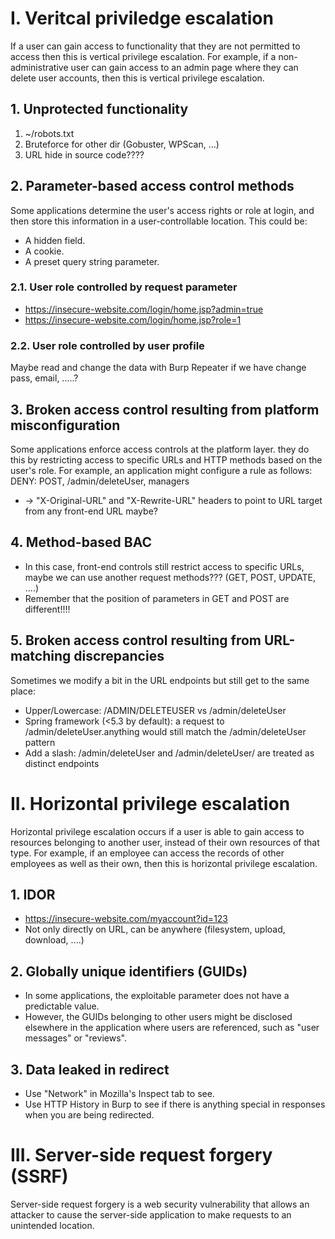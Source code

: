 # I. Veritcal priviledge escalation
If a user can gain access to functionality that they are not permitted to access then this is vertical privilege escalation. For example, if a non-administrative user can gain access to an admin page where they can delete user accounts, then this is vertical privilege escalation.

## 1. Unprotected functionality
1. ~/robots.txt
2. Bruteforce for other dir (Gobuster, WPScan, ...)
3. URL hide in source code????

## 2. Parameter-based access control methods
Some applications determine the user's access rights or role at login, and then store this information in a user-controllable location. This could be:
  - A hidden field.
  - A cookie.
  - A preset query string parameter.
### 2.1. User role controlled by request parameter
- https://insecure-website.com/login/home.jsp?admin=true
- https://insecure-website.com/login/home.jsp?role=1
### 2.2. User role controlled by user profile
Maybe read and change the data with Burp Repeater if we have change pass, email, .....?

## 3. Broken access control resulting from platform misconfiguration
Some applications enforce access controls at the platform layer. they do this by restricting access to specific URLs and HTTP methods based on the user's role.
For example, an application might configure a rule as follows: DENY: POST, /admin/deleteUser, managers
- -> "X-Original-URL" and "X-Rewrite-URL" headers to point to URL target from any front-end URL maybe?

## 4. Method-based BAC
- In this case, front-end controls still restrict access to specific URLs, maybe we can use another request methods??? (GET, POST, UPDATE, ....)
- Remember that the position of parameters in GET and POST are different!!!!

## 5. Broken access control resulting from URL-matching discrepancies
Sometimes we modify a bit in the URL endpoints but still get to the same place:
- Upper/Lowercase: /ADMIN/DELETEUSER vs /admin/deleteUser
- Spring framework (<5.3 by default): a request to /admin/deleteUser.anything would still match the /admin/deleteUser pattern
- Add a slash: /admin/deleteUser and /admin/deleteUser/ are treated as distinct endpoints 

# II. Horizontal privilege escalation
Horizontal privilege escalation occurs if a user is able to gain access to resources belonging to another user, instead of their own resources of that type. For example, if an employee can access the records of other employees as well as their own, then this is horizontal privilege escalation.

## 1. IDOR
- https://insecure-website.com/myaccount?id=123
- Not only directly on URL, can be anywhere (filesystem, upload, download, ....)

## 2. Globally unique identifiers (GUIDs)
- In some applications, the exploitable parameter does not have a predictable value.
- However, the GUIDs belonging to other users might be disclosed elsewhere in the application where users are referenced, such as "user messages" or "reviews".

## 3. Data leaked in redirect
- Use "Network" in Mozilla's Inspect tab to see.
- Use HTTP History in Burp to see if there is anything special in responses when you are being redirected.

# III. Server-side request forgery (SSRF)
Server-side request forgery is a web security vulnerability that allows an attacker to cause the server-side application to make requests to an unintended location.
